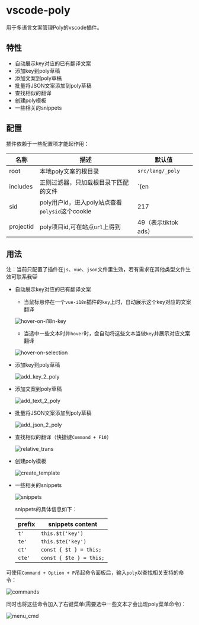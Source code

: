 # vscode-poly

用于多语言文案管理Poly的vscode插件。

## 特性

* 自动展示key对应的已有翻译文案
* 添加key到poly草稿
* 添加文案到poly草稿
* 批量将JSON文案添加到poly草稿
* 查找相似的翻译
* 创建poly模板
* 一些相关的snippets

## 配置

插件依赖于一些配置项才能起作用：

| 名称      | 描述                                            | 默认值               |
| --------- | ----------------------------------------------- | -------------------- |
| root      | 本地poly文案的根目录                            | `src/lang/_poly`     |
| includes  | 正则过滤器，只加载根目录下匹配的文件            | `(en|zh|ja)\\.json$` |
| sid       | poly用户id，进入poly站点查看`polysid`这个cookie | 217                  |
| projectid | poly项目id,可在站点`url`上得到                  | 49（表示tiktok ads） |

## 用法

注：当前只配置了插件在`js`、`vue`、`json`文件里生效，若有需求在其他类型文件生效可联系我😺

* 自动展示key对应的已有翻译文案
  * 当鼠标悬停在一个`vue-i18n`插件的`key`上时，自动展示这个key对应的文案翻译

  ![hover-on-i18n-key](./assets/hover-on-i18n-key.gif)

  * 当选中一些文本时并`hover`时，会自动将这些文本当做`key`并展示对应文案翻译

  ![hover-on-selection](./assets/hover-on-selection.gif)

* 添加key到poly草稿

  ![add_key_2_poly](./assets/add_key_2_poly.gif)

* 添加文案到poly草稿

  ![add_text_2_poly](./assets/add_text_2_poly.gif)

* 批量将JSON文案添加到poly草稿

  ![add_json_2_poly](./assets/add_json_2_poly.gif)

* 查找相似的翻译（快捷键`Command + F10`）

  ![relative_trans](./assets/relative_trans.gif)

* 创建poly模板

  ![create_template](./assets/create_template.gif)

* 一些相关的snippets

  ![snippets](./assets/snippets.gif)

  snippets的具体信息如下：

  | prefix | snippets content        |
  | ------ | ----------------------- |
  | `t'`   | `this.$t('key')`        |
  | `te'`  | `this.$te('key')`       |
  | `ct'`  | `const { $t } = this;`  |
  | `cte'` | `const { $te } = this;` |


可使用`Command + Option + P`吊起命令面板后，输入`poly`以查找相关支持的命令：

![commands](./assets/commands.png)

同时也将这些命令加入了右键菜单(需要选中一些文本才会出现poly菜单命令)：

![menu_cmd](./assets/menu_cmd.png)
